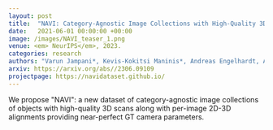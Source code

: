 ```yaml
---
layout: post
title:  "NAVI: Category-Agnostic Image Collections with High-Quality 3D Shape and Pose Annotations"
date:   2021-06-01 00:00:00 +00:00
image: /images/NAVI_teaser_1.png
venue: <em> NeurIPS</em>, 2023.
categories: research
authors: "Varun Jampani*, Kevis-Kokitsi Maninis*, Andreas Engelhardt, Arjun Karpur, Karen Truong, <strong>Kyle Sargent</strong>, Stefan Popov, Andre Araujo, Ricardo Martin-Brualla, Kaushal Patel, Daniel Vlasic, Vittorio Ferrari, Ameesh Makadia, Ce Liu, Yuanzhen Li, Howard Zhou"
arxiv: https://arxiv.org/abs//2306.09109
projectpage: https://navidataset.github.io/
---
```

We propose "NAVI": a new dataset of category-agnostic image collections of objects with high-quality 3D scans along with per-image 2D-3D alignments providing near-perfect GT camera parameters.